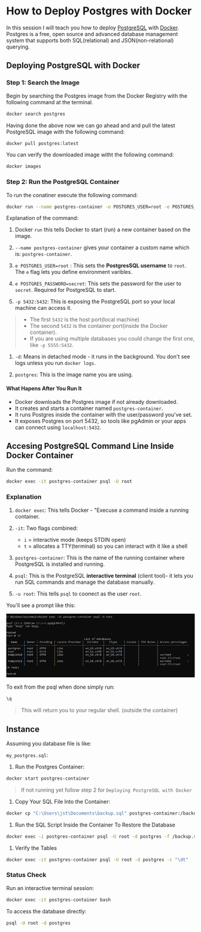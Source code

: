 # How to Deploy Postgres with Docker

In this session I will teach you how to deploy [PostgreSQL](https://www.postgresql.org/) with [Docker](https://docs.docker.com/get-started/docker-overview/). Postgres is a free, open source and advanced database management system that supports both SQL(relational) and JSON(non-relational) querying.

## Deploying PostgreSQL with Docker

### Step 1: Search the Image

Begin by searching the Postgres image from the Docker Registry with the following command at the terminal.

```bash
docker search postgres
```

Having done the above now we can go ahead and and pull the latest PostgreSQL image with the following command:

```bash
docker pull postgres:latest
```

You can verify the downloaded image witht the following command:

```bash
docker images
```

### Step 2: Run the PostgreSQL Container

To run the conatiner execute the following command:

```bash
docker run --name postgres-container -e POSTGRES_USER=root -e POSTGRES_PASSWORD=secret -p 5432:5432 -d postgres
```

Explanation of the command:

1. Docker `run` this tells Docker to start (run) a new container based on the image.

1. `--name postgres-container` gives your container a custom name which is: `postgres-container`.

1. `e POSTGRES_USER=root` : This sets the **PostgresSQL username** to `root`. The `e` flag lets you define environment varibles.

1. `e POSTGRES_PASSWORD=secret`: This sets the password for the user to `secret`. Required for PostgreSQL to start.

1. `-p 5432:5432`: This is exposing the PostgreSQL port so your local machine can access it.

> - The first `5432` is the host port(local machine)
> - The second `5432` is the container port(inside the Docker container).
> - If you are using multiple databases you could change the first one, like `-p 5555:5432`.

1. `-d`: Means in detached mode - it runs in the background. You don't see logs unless you run `docker logs`.

1. `postgres`: This is the image name you are using.

#### What Hapens After You Run It

- Docker downloads the Postgres image if not already downloaded.
- It creates and starts a container named `postgres-container`.
- It runs Postgres inside the container with the user/password you've set.
- It exposes Postgres on port 5432, so tools like pgAdmin or your apps can connect using `localhost:5432`.

## Accesing PostgreSQL Command Line Inside Docker Container

Run the command:

```bash
docker exec -it postgres-container psql -U root
```

### Explanation

1. `docker exec`: This tells Docker - "Execuse a command inside a running container.

1. `-it`: Two flags combined:

   - `i` = interactive mode (keeps STDIN open)
   - `t` = allocates a TTY(terminal) so you can interact with it like a shell

1. `postgres-container`: This is the name of the running container where PostgreSQL is installed and running.

1. `psql`: This is the PostgreSQL **interactive terminal** (client tool)- it lets you run SQL commands and manage the database manually.

1. `-u root`: This tells `psql` to coonect as the user `root`.

You'll see a prompt like this:

![Postgres Console in Docker](image.png)

To exit from the psql when done simply run:

```bash
\q
```

> This will return you to your regular shell. (outside the container)

## Instance

Assuming you database file is like:

`my_postgres.sql`:

1. Run the Postgres Container:

```bash
docker start postgres-container
```

> If not running yet follow step 2 for `Deploying PostgreSQL with Docker`

1. Copy Your SQL File Into the Container:

```bash
docker cp "C:\Users\jst\Documents\backup.sql" postgres-container:/backup.sql
```

1. Run the SQL Script Inside the Container To Restore the Database

```bash
docker exec -i postgres-container psql -U root -d postgres -f /backup.sql
```

1. Verify the Tables

```bash
docker exec -it postgres-container psql -U root -d postgres -c "\dt"
```

### Status Check

Run an interactive terminal session:

```bash
docker exec -it postgres-container bash
```

To access the database directly:

```bash
psql -U root -d postgres
```
